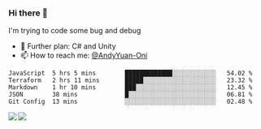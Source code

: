 ### Hi there 👋

I'm trying to code some bug and debug

- 🌱 Further plan: C# and Unity
- 📫 How to reach me: [@AndyYuan-Oni](https://github.com/AndyYuan-Oni)


<!--START_SECTION:waka-->
```text
JavaScript  5 hrs 5 mins        █████████████░░░░░░░░░░░░   54.02 % 
Terraform   2 hrs 11 mins       █████░░░░░░░░░░░░░░░░░░░░   23.32 % 
Markdown    1 hr 10 mins        ███░░░░░░░░░░░░░░░░░░░░░░   12.45 % 
JSON        38 mins             █░░░░░░░░░░░░░░░░░░░░░░░░   06.81 % 
Git Config  13 mins             ░░░░░░░░░░░░░░░░░░░░░░░░░   02.48 %
```
<!--END_SECTION:waka-->

  <!--**AndyYuan-Oni/AndyYuan-Oni** is a ✨ _special_ ✨ repository because its `README.md` (this file) appears on your GitHub profile.-->
<!--[![Top Langs](https://github-readme-stats.vercel.app/api/top-langs/?username=AndyYUan-Oni&layout=compact)](https://github.com/AndyYUan-Oni/github-readme-stats)-->
<a href="https://github.com/AndyYUan-Oni/github-readme-stats">
  <img align="left" src="https://github-readme-stats.vercel.app/api?username=AndyYUan-Oni&hide=stars" />
</a>
<a href="https://github.com/AndyYUan-Oni/github-readme-stats">
  <img align="left" src="https://github-readme-stats.vercel.app/api/top-langs/?username=AndyYUan-Oni&layout=compact" />
</a>

